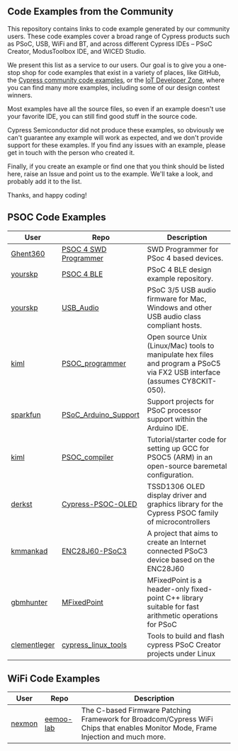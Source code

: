 ## Code Examples from the Community

This repository contains links to code example generated by our community users. These code examples cover a broad range of Cypress products such as PSoC, USB, WiFi and BT, and across different Cypress IDEs – PSoC Creator, ModusToolbox IDE, and WICED Studio. 

We present this list as a service to our users. Our goal is to give you a one-stop shop for code examples that exist in a variety of places, like GitHub, the [Cypress community code examples](https://community.cypress.com/community/topics/code-examples), or the [IoT Developer Zone](https://community.cypress.com/community/topics/iot-developer-zone), where you can find many more examples, including some of our design contest winners. 

Most examples have all the source files, so even if an example doesn't use your favorite IDE, you can still find good stuff in the source code.

Cypress Semiconductor did not produce these examples, so obviously we can't guarantee any example will work as expected, and we don't provide support for these examples. If you find any issues with an example, please get in touch with the person who created it.

Finally, if you create an example or find one that you think should be listed here, raise an Issue and point us to the example. We'll take a look, and probably add it to the list.

Thanks, and happy coding!

## PSOC Code Examples
| User | Repo |  Description |
| ----- | ----- | ----- |
|[Ghent360](https://github.com/ghent360) | [PSOC 4 SWD Programmer](https://github.com/ghent360/PSOC4_swd_programmer) |  SWD Programmer for PSoc 4 based devices.|
|[yourskp](https://github.com/yourskp) | [PSOC 4 BLE](https://github.com/yourskp/BLE) |  PSoC 4 BLE design example repository.|
|[yourskp](https://github.com/yourskp) | [USB_Audio](https://github.com/yourskp/USB_Audio) |  PSoC 3/5 USB audio firmware for Mac, Windows and other USB audio class compliant hosts.|
|[kiml](https://github.com/kiml) | [PSOC_programmer](https://github.com/kiml/PSOC_programmer) | Open source Unix (Linux/Mac) tools to manipulate hex files and program a PSoC5 via FX2 USB interface (assumes CY8CKIT-050).|
|[sparkfun](https://github.com/sparkfun) | [PSoC_Arduino_Support](https://github.com/sparkfun/PSoC_Arduino_Support) |  Support projects for PSoC processor support within the Arduino IDE.|
|[kiml](https://github.com/kiml) | [PSOC_compiler](https://github.com/kiml/PSOC_compiler) | Tutorial/starter code for setting up GCC for PSOC5 (ARM) in an open-source baremetal configuration.|
|[derkst](https://github.com/derkst) | [Cypress-PSOC-OLED](https://github.com/derkst/Cypress-PSOC-OLED) | TSSD1306 OLED display driver and graphics library for the Cypress PSOC family of microcontrollers|
|[kmmankad](https://github.com/kmmankad) | [ENC28J60-PSoC3](https://github.com/kmmankad/ENC28J60-PSoC3) | A project that aims to create an Internet connected PSoC3 device based on the ENC28J60|
|[gbmhunter](https://github.com/gbmhunter) | [MFixedPoint](https://github.com/gbmhunter/MFixedPoint) |  MFixedPoint is a header-only fixed-point C++ library suitable for fast arithmetic operations for PSoC|
|[clementleger](https://github.com/clementleger) | [cypress_linux_tools](https://github.com/clementleger/cypress_linux_tools) | Tools to build and flash cypress PSoC Creator projects under Linux|

## WiFi Code Examples
| User | Repo | Description |
| ----- | ----- | ----- |
|[nexmon](https://github.com/nexmon) | [eemoo-lab](https://github.com/eemoo-lab/nexmon) |  The C-based Firmware Patching Framework for Broadcom/Cypress WiFi Chips that enables Monitor Mode, Frame Injection and much more.|






